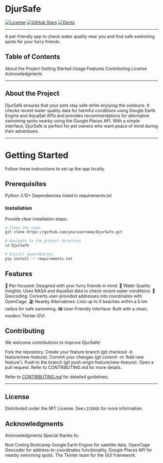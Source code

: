 # DjurSafe

[![License](https://img.shields.io/badge/license-MIT-blue.svg)](LICENSE)
[![GitHub Stars](https://img.shields.io/github/stars/cajjster/lunch_box_planner.svg)](https://github.com/cajjster/lunch_box_planner/stargazers)
[![Demo](https://img.shields.io/badge/demo-live-brightgreen)](https://your-live-demo-link.com)

---

A pet-friendly app to check water quality near you and find safe swimming spots for your furry friends.



## Table of Contents
About the Project
Getting Started
Usage
Features
Contributing
License
Acknowledgments


---

## About the Project
DjurSafe ensures that your pets stay safe while enjoying the outdoors. It checks recent water quality data for harmful conditions using Google Earth Engine and AquaSat APIs and provides recommendations for alternative swimming spots nearby using the Google Places API. With a simple interface, DjurSafe is perfect for pet owners who want peace of mind during their adventures.

---

# Getting Started
Follow these instructions to set up the app locally.

## Prerequisites
Python 3.10+
Dependencies listed in requirements.txt


### Installation

Provide clear installation steps:

```bash
# Clone the repo
git clone https://github.com/yourusername/DjurSafe.git

# Navigate to the project directory
cd DjurSafe

# Install dependencies
pip install -r requirements.txt
```

## Features

🐶 Pet-focused: Designed with your furry friends in mind.
🌊 Water Quality Insights: Uses NASA and AquaSat data to check recent water conditions.
📍 Geocoding: Converts user-provided addresses into coordinates with OpenCage.
🏖️ Nearby Alternatives: Lists up to 5 beaches within a 5 km radius for safe swimming.
🖼️ User-Friendly Interface: Built with a clean, modern Tkinter GUI.

## Contributing

We welcome contributions to improve DjurSafe!

Fork the repository.
Create your feature branch (git checkout -b feature/new-feature).
Commit your changes (git commit -m 'Add new feature').
Push to the branch (git push origin feature/new-feature).
Open a pull request.
Refer to CONTRIBUTING.md for more details.

Refer to [CONTRIBUTING.md](CONTRIBUTING.md) for detailed guidelines.

---

## License

Distributed under the MIT License. See `LICENSE` for more information.

## Acknowledgments

Acknowledgments
Special thanks to:

Nod Coding Bootcamp
Google Earth Engine for satellite data.
OpenCage Geocoder for address-to-coordinates functionality.
Google Places API for nearby swimming spots.
The Tkinter team for the GUI framework.
